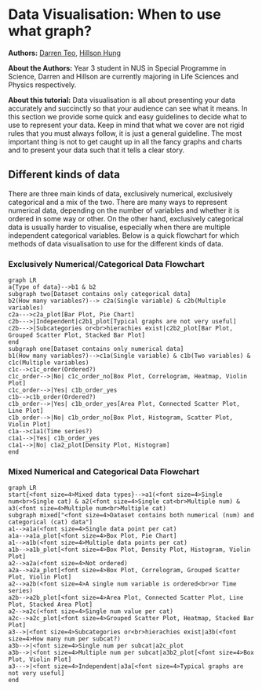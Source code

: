 # Data Visualisation: When to use what graph?

**Authors:** [Darren Teo](https://www.linkedin.com/in/darren-teo-3125871a1/), [Hillson Hung](https://www.linkedin.com/in/hillson-hung/)

**About the Authors:** Year 3 student in NUS in Special Programme in Science, Darren and Hillson are currently majoring in Life Sciences and Physics respectively.

**About this tutorial:** Data visualisation is all about presenting your data accurately and succinctly so that your audience can see what it means. In this section we provide some quick and easy guidelines to decide what to use to represent your data. Keep in mind that what we cover are not rigid rules that you must always follow, it is just a general guideline. The most important thing is not to get caught up in all the fancy graphs and charts and to present your data such that it tells a clear story.

## Different kinds of data

There are three main kinds of data, exclusively numerical, exclusively categorical and a mix of the two. There are many ways to represent numerical data, depending on the number of variables and whether it is ordered in some way or other. On the other hand, exclusively categorical data is usually harder to visualise, especially when there are multiple independent categorical variables. Below is a quick flowchart for which methods of data visualisation to use for the different kinds of data.

### Exclusively Numerical/Categorical Data Flowchart

```mermaid
graph LR
a{Type of data}-->b1 & b2
subgraph two[Dataset contains only categorical data]
b2(How many variables?)--> c2a(Single variable) & c2b(Multiple variables)
c2a--->c2a_plot[Bar Plot, Pie Chart]
c2b--->|Independent|c2b1_plot[Typical graphs are not very useful]
c2b--->|Subcategories or<br>hierachies exist|c2b2_plot[Bar Plot, Grouped Scatter Plot, Stacked Bar Plot]
end
subgraph one[Dataset contains only numerical data]
b1(How many variables?)-->c1a(Single variable) & c1b(Two variables) & c1c(Multiple variables)
c1c-->c1c_order(Ordered?)
c1c_order-->|No| c1c_order_no[Box Plot, Correlogram, Heatmap, Violin Plot]
c1c_order-->|Yes| c1b_order_yes
c1b-->c1b_order(Ordered?)
c1b_order-->|Yes| c1b_order_yes[Area Plot, Connected Scatter Plot, Line Plot]
c1b_order-->|No| c1b_order_no[Box Plot, Histogram, Scatter Plot, Violin Plot]
c1a-->c1a1(Time series?)
c1a1-->|Yes| c1b_order_yes
c1a1-->|No| c1a2_plot[Density Plot, Histogram]
end
```

### Mixed Numerical and Categorical Data Flowchart

```mermaid
graph LR
start{<font size=4>Mixed data types}-->a1(<font size=4>Single num<br>Single cat) & a2(<font size=4>Single cat<br>Multiple num) & a3(<font size=4>Multiple num<br>Multiple cat)
subgraph mixed["<font size=4>Dataset contains both numerical (num) and categorical (cat) data"]
a1-->a1a(<font size=4>Single data point per cat)
a1a-->a1a_plot[<font size=4>Box Plot, Pie Chart]
a1-->a1b(<font size=4>Multiple data points per cat)
a1b-->a1b_plot[<font size=4>Box Plot, Density Plot, Histogram, Violin Plot]
a2-->a2a(<font size=4>Not ordered)
a2a-->a2a_plot[<font size=4>Box Plot, Correlogram, Grouped Scatter Plot, Violin Plot]
a2-->a2b(<font size=4>A single num variable is ordered<br>or Time series)
a2b-->a2b_plot[<font size=4>Area Plot, Connected Scatter Plot, Line Plot, Stacked Area Plot]
a2-->a2c(<font size=4>Single num value per cat)
a2c-->a2c_plot[<font size=4>Grouped Scatter Plot, Heatmap, Stacked Bar Plot]
a3-->|<font size=4>Subcategories or<br>hierachies exist|a3b(<font size=4>How many num per subcat?)
a3b-->|<font size=4>Single num per subcat|a2c_plot
a3b-->|<font size=4>Multiple num per subcat|a3b2_plot[<font size=4>Box Plot, Violin Plot]
a3--->|<font size=4>Independent|a3a[<font size=4>Typical graphs are not very useful]
end
```

